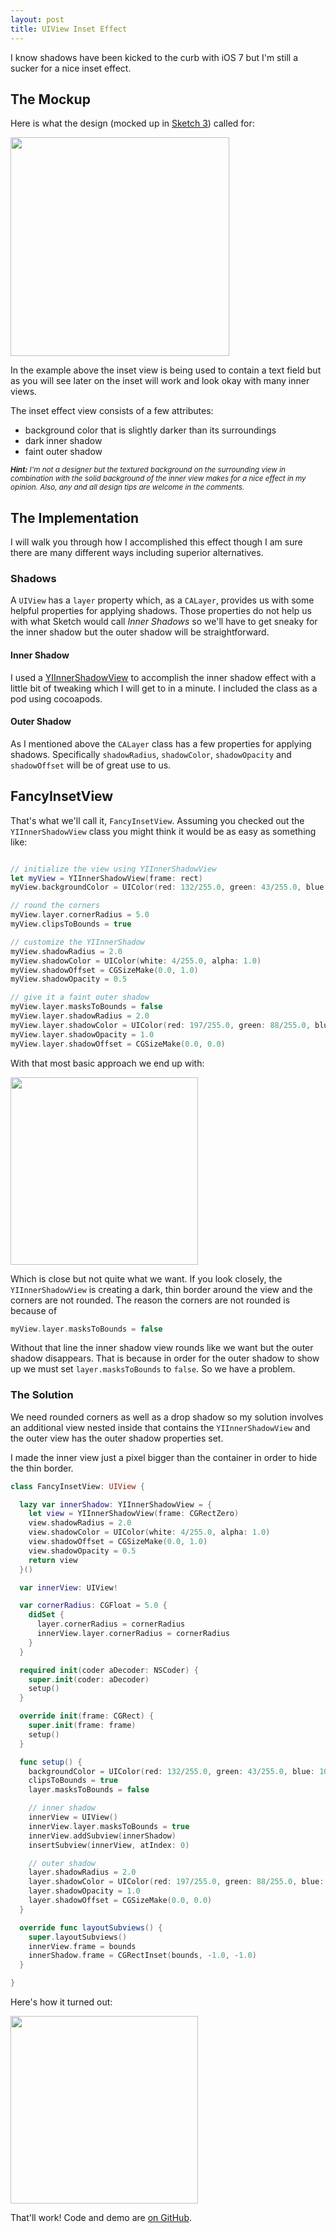 ```yaml
---
layout: post
title: UIView Inset Effect
---
```


I know shadows have been kicked to the curb with iOS 7 but I'm still a sucker for
a nice inset effect.

## The Mockup

Here is what the design (mocked up in [Sketch 3](http://bohemiancoding.com/sketch/))
called for:

<img src='/assets/inset-view/mockup.png' width='350px' />

In the example above the inset view is being used to contain a text field but
as you will see later on the inset will work and look okay with many inner views.

The inset effect view consists of a few attributes:

* background color that is slightly darker than its surroundings
* dark inner shadow
* faint outer shadow

<small>
<i><b>Hint:</b> I'm not a designer but the textured background on the surrounding view
in combination with the solid background of the inner view makes for a nice effect
in my opinion. Also, any and all design tips are welcome in the comments.</i>
</small>

## The Implementation

I will walk you through how I accomplished this effect though I am sure there are
many different ways including superior alternatives.

### Shadows

A `UIView` has a `layer` property which, as a `CALayer`, provides us with some
helpful properties for applying shadows. Those properties do not help us with
what Sketch would call _Inner Shadows_ so we'll have to get sneaky for the inner
shadow but the outer shadow will be straightforward.

#### Inner Shadow

I used a [YIInnerShadowView](https://github.com/inamiy/YIInnerShadowView) to accomplish
the inner shadow effect with a little bit of tweaking which I will get to in a minute.
I included the class as a pod using cocoapods.

#### Outer Shadow

As I mentioned above the `CALayer` class has a few properties for applying shadows.
Specifically `shadowRadius`, `shadowColor`, `shadowOpacity` and `shadowOffset` will
be of great use to us.

## FancyInsetView

That's what we'll call it, `FancyInsetView`. Assuming you checked out the `YIInnerShadowView`
class you might think it would be as easy as something like:

```swift

// initialize the view using YIInnerShadowView
let myView = YIInnerShadowView(frame: rect)
myView.backgroundColor = UIColor(red: 132/255.0, green: 43/255.0, blue: 10/255.0, alpha: 1.0)

// round the corners
myView.layer.cornerRadius = 5.0
myView.clipsToBounds = true

// customize the YIInnerShadow
myView.shadowRadius = 2.0
myView.shadowColor = UIColor(white: 4/255.0, alpha: 1.0)
myView.shadowOffset = CGSizeMake(0.0, 1.0)
myView.shadowOpacity = 0.5

// give it a faint outer shadow
myView.layer.masksToBounds = false
myView.layer.shadowRadius = 2.0
myView.layer.shadowColor = UIColor(red: 197/255.0, green: 88/255.0, blue: 53/255.0, alpha: 1.0).CGColor
myView.layer.shadowOpacity = 1.0
myView.layer.shadowOffset = CGSizeMake(0.0, 0.0)

```

With that most basic approach we end up with:

<img src='/assets/inset-view/fail1.png' width='300px' />

Which is close but not quite what we want. If you look closely, the
`YIInnerShadowView` is creating a dark, thin border around the view and the
corners are not rounded. The reason the corners are not rounded is because of

```swift
myView.layer.masksToBounds = false
```

Without that line the inner shadow view rounds like we want but the outer shadow
disappears. That is because in order for the outer shadow to show up we must set
`layer.masksToBounds` to `false`. So we have a problem.

### The Solution

We need rounded corners as well as a drop shadow so my solution involves an additional
view nested inside that contains the `YIInnerShadowView` and the outer view has the
outer shadow properties set.

I made the inner view just a pixel bigger than the container in order to hide the thin border.

```swift
class FancyInsetView: UIView {

  lazy var innerShadow: YIInnerShadowView = {
    let view = YIInnerShadowView(frame: CGRectZero)
    view.shadowRadius = 2.0
    view.shadowColor = UIColor(white: 4/255.0, alpha: 1.0)
    view.shadowOffset = CGSizeMake(0.0, 1.0)
    view.shadowOpacity = 0.5
    return view
  }()

  var innerView: UIView!

  var cornerRadius: CGFloat = 5.0 {
    didSet {
      layer.cornerRadius = cornerRadius
      innerView.layer.cornerRadius = cornerRadius
    }
  }

  required init(coder aDecoder: NSCoder) {
    super.init(coder: aDecoder)
    setup()
  }

  override init(frame: CGRect) {
    super.init(frame: frame)
    setup()
  }

  func setup() {
    backgroundColor = UIColor(red: 132/255.0, green: 43/255.0, blue: 10/255.0, alpha: 1.0)
    clipsToBounds = true
    layer.masksToBounds = false

    // inner shadow
    innerView = UIView()
    innerView.layer.masksToBounds = true
    innerView.addSubview(innerShadow)
    insertSubview(innerView, atIndex: 0)

    // outer shadow
    layer.shadowRadius = 2.0
    layer.shadowColor = UIColor(red: 197/255.0, green: 88/255.0, blue: 53/255.0, alpha: 1.0).CGColor
    layer.shadowOpacity = 1.0
    layer.shadowOffset = CGSizeMake(0.0, 0.0)
  }

  override func layoutSubviews() {
    super.layoutSubviews()
    innerView.frame = bounds
    innerShadow.frame = CGRectInset(bounds, -1.0, -1.0)
  }

}

```

Here's how it turned out:

<img src='/assets/inset-view/success1.png' width='300px' />

That'll work! Code and demo are [on GitHub](https://github.com/n8armstrong/fancy-inset-view).
